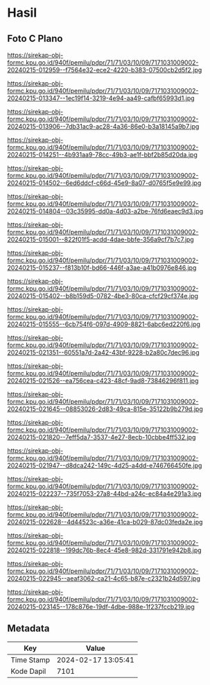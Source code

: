 # Hasil

## Foto C Plano

https://sirekap-obj-formc.kpu.go.id/940f/pemilu/pdpr/71/71/03/10/09/7171031009002-20240215-012959--f7564e32-ece2-4220-b383-07500cb2d5f2.jpg

https://sirekap-obj-formc.kpu.go.id/940f/pemilu/pdpr/71/71/03/10/09/7171031009002-20240215-013347--1ec19f14-3219-4e94-aa49-cafbf65993d1.jpg

https://sirekap-obj-formc.kpu.go.id/940f/pemilu/pdpr/71/71/03/10/09/7171031009002-20240215-013906--7db31ac9-ac28-4a36-86e0-b3a18145a9b7.jpg

https://sirekap-obj-formc.kpu.go.id/940f/pemilu/pdpr/71/71/03/10/09/7171031009002-20240215-014251--4b931aa9-78cc-49b3-ae1f-bbf2b85d20da.jpg

https://sirekap-obj-formc.kpu.go.id/940f/pemilu/pdpr/71/71/03/10/09/7171031009002-20240215-014502--6ed6ddcf-c66d-45e9-8a07-d0765f5e9e99.jpg

https://sirekap-obj-formc.kpu.go.id/940f/pemilu/pdpr/71/71/03/10/09/7171031009002-20240215-014804--03c35995-dd0a-4d03-a2be-76fd6eaec9d3.jpg

https://sirekap-obj-formc.kpu.go.id/940f/pemilu/pdpr/71/71/03/10/09/7171031009002-20240215-015001--822f01f5-acdd-4dae-bbfe-356a9cf7b7c7.jpg

https://sirekap-obj-formc.kpu.go.id/940f/pemilu/pdpr/71/71/03/10/09/7171031009002-20240215-015237--f813b10f-bd66-446f-a3ae-a41b0976e846.jpg

https://sirekap-obj-formc.kpu.go.id/940f/pemilu/pdpr/71/71/03/10/09/7171031009002-20240215-015402--b8b159d5-0782-4be3-80ca-cfcf29cf374e.jpg

https://sirekap-obj-formc.kpu.go.id/940f/pemilu/pdpr/71/71/03/10/09/7171031009002-20240215-015555--6cb754f6-097d-4909-8821-6abc6ed220f6.jpg

https://sirekap-obj-formc.kpu.go.id/940f/pemilu/pdpr/71/71/03/10/09/7171031009002-20240215-021351--60551a7d-2a42-43bf-9228-b2a80c7dec96.jpg

https://sirekap-obj-formc.kpu.go.id/940f/pemilu/pdpr/71/71/03/10/09/7171031009002-20240215-021526--ea756cea-c423-48cf-9ad8-73846296f811.jpg

https://sirekap-obj-formc.kpu.go.id/940f/pemilu/pdpr/71/71/03/10/09/7171031009002-20240215-021645--08853026-2d83-49ca-815e-35122b9b279d.jpg

https://sirekap-obj-formc.kpu.go.id/940f/pemilu/pdpr/71/71/03/10/09/7171031009002-20240215-021820--7eff5da7-3537-4e27-8ecb-10cbbe4ff532.jpg

https://sirekap-obj-formc.kpu.go.id/940f/pemilu/pdpr/71/71/03/10/09/7171031009002-20240215-021947--d8dca242-149c-4d25-a4dd-e746766450fe.jpg

https://sirekap-obj-formc.kpu.go.id/940f/pemilu/pdpr/71/71/03/10/09/7171031009002-20240215-022237--735f7053-27a8-44bd-a24c-ec84a4e291a3.jpg

https://sirekap-obj-formc.kpu.go.id/940f/pemilu/pdpr/71/71/03/10/09/7171031009002-20240215-022628--4d44523c-a36e-41ca-b029-87dc03feda2e.jpg

https://sirekap-obj-formc.kpu.go.id/940f/pemilu/pdpr/71/71/03/10/09/7171031009002-20240215-022818--199dc76b-8ec4-45e8-982d-331791e942b8.jpg

https://sirekap-obj-formc.kpu.go.id/940f/pemilu/pdpr/71/71/03/10/09/7171031009002-20240215-022945--aeaf3062-ca21-4c65-b87e-c2321b24d597.jpg

https://sirekap-obj-formc.kpu.go.id/940f/pemilu/pdpr/71/71/03/10/09/7171031009002-20240215-023145--178c876e-19df-4dbe-988e-1f237fccb219.jpg


## Metadata

| Key        | Value               |
| ---------- | ------------------- |
| Time Stamp | 2024-02-17 13:05:41 |
| Kode Dapil | 7101                |



